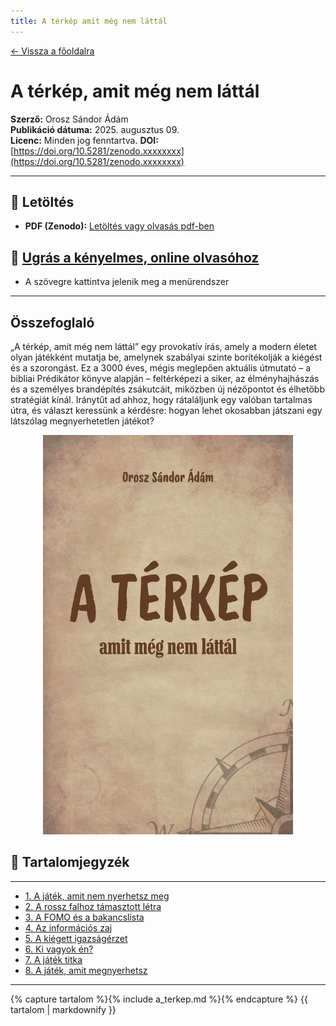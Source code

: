 ```yaml
---
title: A térkép amit még nem láttál
---
```


[← Vissza a főoldalra](/)

# A térkép, amit még nem láttál

**Szerző:** Orosz Sándor Ádám  
**Publikáció dátuma:** 2025. augusztus 09.  
**Licenc:** Minden jog fenntartva.
**DOI:** [https://doi.org/10.5281/zenodo.xxxxxxxx](https://doi.org/10.5281/zenodo.xxxxxxxx)

---

## 📄 Letöltés

- **PDF (Zenodo):** [Letöltés vagy olvasás pdf-ben](https://doi.org/10.5281/zenodo.xxxxxxxx)

## 📙 [Ugrás a kényelmes, online olvasóhoz](/olvaso/a_terkep_olvaso.html)

- A szövegre kattintva jelenik meg a menürendszer

---

## Összefoglaló

„A térkép, amit még nem láttál” egy provokatív írás, amely a modern életet olyan játékként mutatja be, amelynek szabályai szinte borítékolják a kiégést és a szorongást.
Ez a 3000 éves, mégis meglepően aktuális útmutató – a bibliai Prédikátor könyve alapján – feltérképezi a siker, az élményhajhászás és a személyes brandépítés zsákutcáit, miközben új nézőpontot és élhetőbb stratégiát kínál.
Iránytűt ad ahhoz, hogy rátaláljunk egy valóban tartalmas útra, és választ keressünk a kérdésre: hogyan lehet okosabban játszani egy látszólag megnyerhetetlen játékot?

<div style="text-align: center;">
  <img src="cover.jpg" alt="Borítókép" style="width: 400px; height: auto;" />
</div>

## 🧭 Tartalomjegyzék

---

- [1. A játék, amit nem nyerhetsz meg](#1-a-játék-amit-nem-nyerhetsz-meg)
- [2. A rossz falhoz támasztott létra](#2-a-rossz-falhoz-támasztott-létra)
- [3. A FOMO és a bakancslista](#3-a-fomo-és-a-bakancslista)
- [4. Az információs zaj](#4-az-információs-zaj)
- [5. A kiégett igazságérzet](#5-a-kiégett-igazságérzet)
- [6. Ki vagyok én?](#6-ki-vagyok-én)
- [7. A játék titka](#7-a-játék-titka)
- [8. A játék, amit megnyerhetsz](#8-a-játék-amit-megnyerhetsz)

---

{% capture tartalom %}{% include a_terkep.md %}{% endcapture %}
{{ tartalom | markdownify }}
